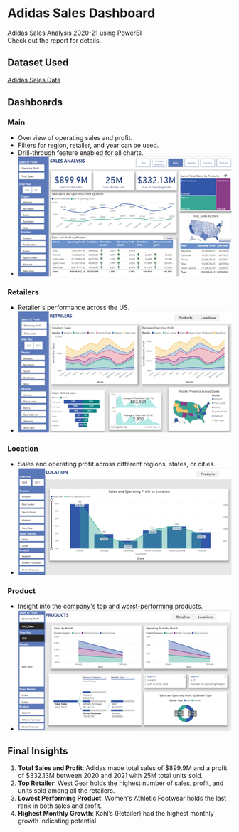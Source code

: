 # Adidas Sales Dashboard

Adidas Sales Analysis 2020-21 using PowerBI  
Check out the report for details.

## Dataset Used
[Adidas Sales Data](https://www.kaggle.com/datasets/vishwas199728/adidas-sales-data)

## Dashboards

### Main
- Overview of operating sales and profit.
- Filters for region, retailer, and year can be used.
- Drill-through feature enabled for all charts.
- ![Main-Dashboard](Main.png)


### Retailers
- Retailer's performance across the US.
- ![Retailer-Dashboard](Retailers.png)

### Location
- Sales and operating profit across different regions, states, or cities.
- ![Loation-Dashboard](Location.png)

### Product
- Insight into the company's top and worst-performing products.
- ![Product-Dashboard](Products.png)

## Final Insights

1. **Total Sales and Profit**: Adidas made total sales of $899.9M and a profit of $332.13M between 2020 and 2021 with 25M total units sold.
2. **Top Retailer**: West Gear holds the highest number of sales, profit, and units sold among all the retailers.
3. **Lowest Performing Product**: Women's Athletic Footwear holds the last rank in both sales and profit.
4. **Highest Monthly Growth**: Kohl’s (Retailer) had the highest monthly growth indicating potential.
